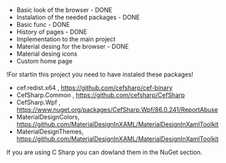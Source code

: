 - Basic look of the browser - DONE
- Instalation of the needed packages - DONE
- Basic func - DONE
- History of pages - DONE
- Implementation to the main project
- Material desing for the browser - DONE
- Material desing icons
- Custom home page

!For startin this project you need to have instaled these packages!
- cef.redist.x64 , https://github.com/cefsharp/cef-binary
- CefSharp.Common , https://github.com/cefsharp/CefSharp
- CefSharp.Wpf , https://www.nuget.org/packages/CefSharp.Wpf/86.0.241/ReportAbuse
- MaterialDesignColors, https://github.com/MaterialDesignInXAML/MaterialDesignInXamlToolkit
- MaterialDesignThemes, https://github.com/MaterialDesignInXAML/MaterialDesignInXamlToolkit

If you are using C Sharp you can dowland them in the NuGet section.
